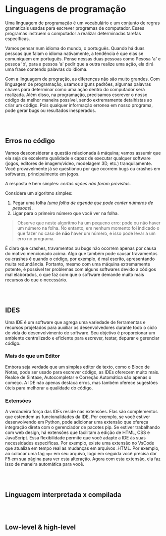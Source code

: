 # Linguagens de programação 
Uma linguagem de programação é um vocabulário e um conjunto de regras gramaticais usadas para escrever programas de computador. Esses programas instruem o computador a realizar determinadas tarefas específicas.

Vamos pensar num idioma do mundo, o português. Quando há duas pessoas que falam o idioma nativamente, a tendência é que elas se comuniquem em português. Pense nessas duas pessoas como Pesosa 'a' e pessoa 'b', para a pessoa 'a' pedir que a outra realize uma ação, ela dirá uma frase contendo palavras do idioma. 

Com a linguagem de progração, as diferenças não são muito grandes. Com linguagem de programação, usamos alguns padrões, algumas palavras chaves para determinar como uma ação dentro do computador será realizada. Além disso, na programação, precisamos escrever o nosso código da melhor maneira possível, sendo extremamente detalhistas ao criar um código. Pois qualquer informação erronea em nosso programa, pode gerar bugs ou resultados inesperados. 

</br>
</br>

## Erros no código
Vamos desconsiderar a questão relacionada à máquina; vamos assumir que ela seja de excelente qualidade e capaz de executar qualquer software (jogos, editores de imagem/vídeo, modelagem 3D, etc.) tranquilamente. Você provavelmente já se questionou por que ocorrem bugs ou crashes em softwares, principalmente em jogos.

A resposta é bem simples: _certas ações não foram previstas_.

Considere um algoritmo simples:
1. Pegar uma folha _(uma folha de agenda que pode conter números de pessoas)_.
2. Ligar para o primeiro número que você ver na folha.
> Observe que neste algoritmo há um pequeno erro: pode ou não haver um número na folha. No entanto, em nenhum momento foi indicado o que fazer no caso de __não__ haver um número, e isso pode levar a um erro no programa.

É claro que crashes, travamentos ou bugs não ocorrem apenas por causa do motivo mencionado acima. Algo que também pode causar travamentos ou crashes é quando o código, por exemplo, é mal escrito, apresentando muita redundância. Portanto, mesmo com uma máquina extremamente potente, é possível ter problemas com alguns softwares devido a códigos mal elaborados, o que faz com que o software demande muito mais recursos do que o necessário.

</br>
</br>

## IDES
Uma IDE é um software que agrega uma variedade de ferramentas e recursos projetados para auxiliar os desenvolvedores durante todo o ciclo de vida do desenvolvimento de software. Seu objetivo é proporcionar um ambiente centralizado e eficiente para escrever, testar, depurar e gerenciar código.

### Mais do que um Editor
Embora seja verdade que um simples editor de texto, como o Bloco de Notas, pode ser usado para escrever código, as IDEs oferecem muito mais. Realce de Sintaxe, Autocompletar e Correção Automática são apenas o começo. A IDE não apenas destaca erros, mas também oferece sugestões úteis para melhorar a qualidade do código.

### Extensões 
A verdadeira força das IDEs reside nas extensões. Elas são complementos que estendem as funcionalidades da IDE. Por exemplo, se você estiver desenvolvendo em Python, pode adicionar uma extensão que ofereça integração direta com o gerenciador de pacotes pip. Se estiver trabalhando com web design, há extensões que facilitam a edição de HTML, CSS e JavaScript. Essa flexibilidade permite que você adapte a IDE às suas necessidades específicas.
Por exemplo, existe uma extensão no VsCode que atualiza em tempo real as mudanças em arquivos .HTML. Por exemplo, ao colocar uma tag `<p>` em seu arquivo, logo em seguida você precisa dar F5 em sua página para ver esta alteração. Agora com esta extensão, ela faz isso de maneira automática para você.

</br>
</br>

## Linguagem interpretada x compilada 


</br>
</br>


## Low-level & high-level

